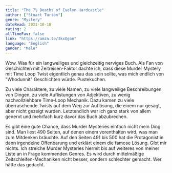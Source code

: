 ```yaml
---
title: "The 7½ Deaths of Evelyn Hardcastle"
author: ["Stuart Turton"]
genre: "Mystery"
dateRead: 2021-10-18
rating: 2
allTimeFav: false
link: "https://amzn.to/3kxOgon"
language: "English"
gender: "Male"
---
```


Wow. Was für ein langweiliges und gleichzeitig nerviges Buch. Als Fan von Geschichten mit Zeitreisen-Faktor dachte ich, dass diese Murder Mystery mit Time Loop Twist eigentlich genau das sein sollte, was mich endlich von "Whodunnit" Geschichten würde. Pustekuchen.

Zu viele Charaktere, zu viele Namen, zu viele langweilige Beschreibungen von Dingen, zu viele Auflistungen von Adjektiven, zu wenig nachvollziehbare Time-Loop Mechanik. Dazu kamen zu viele überraschende Twists auf dem Weg zur Auflösung, die einem nur gesagt, aber nicht gezeigt wurden. Letztendlich war ich ganz stark von allem genervt und mehrfach kurz davor das Buch abzubrechen.

Es gibt eine gute Chance, dass Murder Mysteries einfach nicht mein Ding sind. Man liest 490 Seiten, auf denen einem vorenthalten wird, was man zum Mitdenken bräuchte. Auf den Seiten 491 bis 500 hat die Protagonist:in dann irgendeine Offenbarung und erklärt einem die famose Lösung. Gibt mir nichts. Ich streiche Murder Mysteries hiermit bis auf weiteres von meiner Liste an in Frage kommenden Genres. Es wird durch mittelmäßige Zeitschleifen-Mechaniken nicht besser, sondern schlechter gemacht. Wer hätte das gedacht.
